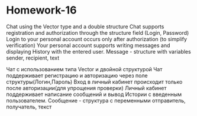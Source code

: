 # Homework-16

Сhat using the Vector type and a double structure 
Chat supports registration and authorization through the structure field (Login, Password) 
Login to your personal account occurs only after authorization (to simplify verification) 
Your personal account supports writing messages and displaying History with the entered user. 
Message - structure with variables sender, recipient, text

Чат с использованием типа Vector и двойной структурой
Чат поддерживает регистрацию и авторизацию через поле структуры(Логин,Пароль)
Вход в личный кабинет происходит только после авторизации(для упрощения проверки)
Личный кабинет поддерживает написание сообщений и вывод Истории с введенным пользователем.
Сообщение - структура с переменными отправитель, получатель, текст
